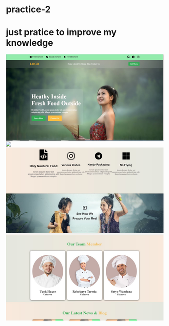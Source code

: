 # practice-2
# just pratice to improve my knowledge
<img src="result1.JPG">
<img src="resul21.JPG">
<img src="result3.JPG">
<img src="result4.JPG">
